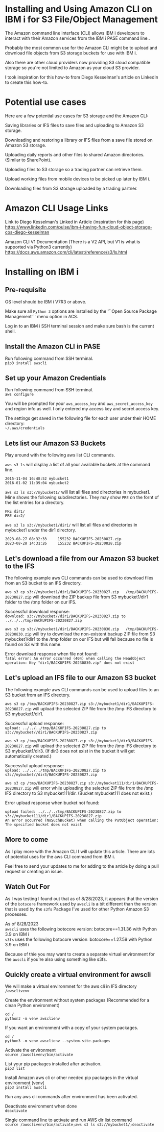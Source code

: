 # Installing and Using Amazon CLI on IBM i for S3 File/Object Management  
The Amazon command line interface (CLI) allows IBM i developers to interact with their Amazon services from the IBM i PASE command line..  

Probably the most common use for the Amazon CLI might be to upload and download file objects from S3 storage buckets for use with IBM i. 

Also there are other cloud providers now providing S3 cloud compatible storage so you're not limited to Amazon as your cloud S3 provider.      
  
I took inspiration for this how-to from Diego Kesselman's article on LinkedIn to create this how-to.   

# Potential use cases
Here are a few potential use cases for S3 storage and the Amazon CLI:   

Saving libraries or IFS files to save files and uploading to Amazon S3 storage.   

Downloading and restoring a library or IFS files from a save file stored on Amazon S3 storage.

Uploading daily reports and other files to shared Amazon directories. (Similar to SharePoint).    

Uploading files to S3 storage so a trading partner can retrieve them.    

Upload working files from mobile devices to be picked up later by IBM i.   

Downloading files from S3 storage uploaded by a trading partner.    

# Amazon CLI Usage Links  
Link to Diego Kesselman's Linked in Article  (inspiration for this page)   
https://www.linkedin.com/pulse/ibm-i-having-fun-cloud-object-storage-cos-diego-kesselman    

Amazon CLI V1 Documentation  (There is a V2 API, but V1 is what is supported via Python3 currently)   
https://docs.aws.amazon.com/cli/latest/reference/s3/ls.html     

# Installing on IBM i 

## Pre-requisite
OS level should be IBM i V7R3 or above.   
   
Make sure all ```Python 3``` options are installed by the '``Open Source Package Management``` menu option in ACS.   

Log in to an IBM i SSH terminal session and make sure bash is the current shell.     

## Install the Amazon CLI in PASE  
Run following command from SSH terminal.   
```pip3 install awscli```

## Set up your Amazon Credentials  
Run following command from SSH terminal.   
 ```aws configure```

 You will be prompted for your ```aws_access_key``` and ```aws_secret_access_key``` and region info as well. I only entered my access key and secret access key. 

The settings get saved in the following file for each user under their HOME directory:   
```~/.aws/credentials```

## Lets list our Amazon S3 Buckets 
Play around with the following aws list CLI commands.    

```aws s3 ls``` will display a list of all your available buckets at the command line.   
```
2015-11-04 16:48:52 mybucket1
2016-01-02 11:39:04 mybucket2
```
   
```aws s3 ls s3://mybucket1/``` will list all files and directories in mybucket1. Mine shows the following subdirectories. They may show ```PRE``` on the fornt of the list entries for a directory. 
```
PRE dir1/
PRE dir2/
```
   
```aws s3 ls s3://mybucket1/dir1/``` will list all files and directories in mybucket1 under the dir1 directory.  
```
2023-08-27 08:32:33     155232 BACKUPIFS-20230827.zip
2023-08-28 14:31:26     155232 BACKUPIFS-20230828.zip
```
## Let's download a file from our Amazon S3 bucket to the IFS
The following example aws CLI commands can be used to download files from an S3 bucket to an IFS directory.   

```aws s3 cp s3://mybucket1/dir1/BACKUPIFS-20230827.zip   /tmp/BACKUPIFS-20230827.zip``` will download the ZIP backup file from S3 mybucket1/dir1 folder to the /tmp folder on our IFS.    
   
Successful download response:     
```download: s3://mybucket//dir1/BACKUPIFS-20230827.zip to ../../../tmp/BACKUPIFS-20230827.zip```   
   
```aws s3 cp s3://mybucket1/dir1/BACKUPIFS-20230830.zip   /tmp/BACKUPIFS-20230830.zip``` will try to download the non-existent backup ZIP file from S3 mybucket1/dir1 to the /tmp folder on our IFS but will fail because no file is found on S3 with this name.   

Error download response when file not found:     
```fatal error: An error occurred (404) when calling the HeadObject operation: Key "dir1/BACKUPIFS-20230830.zip" does not exist```   

## Let's upload an IFS file to our Amazon S3 bucket
The following example aws CLI commands can be used to upload files to an S3 bucket from an IFS directory.   

```aws s3 cp /tmp/BACKUPIFS-20230827.zip s3://mybucket1/dir1/BACKUPIFS-20230827.zip``` will upload the selected ZIP file from the /tmp IFS directory to S3 mybucket1/dir1.    

Successful upload response:    
```upload: ../../../tmp/BACKUPIFS-20230827.zip to s3://mybucket//dir1/BACKUPIFS-20230827.zip```   
   
```aws s3 cp /tmp/BACKUPIFS-20230827.zip s3://mybucket1/dir3/BACKUPIFS-20230827.zip``` will upload the selected ZIP file from the /tmp IFS directory to S3 mybucket1/dir3. (If dir3 does not exist in the bucket it will get automatically created.)     

Successful upload response:   
```upload: ../../../tmp/BACKUPIFS-20230827.zip to s3://mybucket//dir3/BACKUPIFS-20230827.zip```
   
```aws s3 cp /tmp/BACKUPIFS-20230827.zip s3://mybucket111/dir1/BACKUPIFS-20230827.zip``` will error while uploading the selected ZIP file from the /tmp IFS directory to S3 mybucket111/dir. (Bucket mybucket111 does not exist.)  

Error upload response when bucket not found:     
```
upload failed: ../../../tmp/BACKUPIFS-20230827.zip to s3://mybucket111/dir1/BACKUPIFS-20230827.zip
An error occurred (NoSuchBucket) when calling the PutObject operation: The specified bucket does not exist
```
## More to come
As I play more with the Amazon CLI I will update this article. There are lots of potential uses for the aws CLI command from IBM i.  

Feel free to send your updates to me for adding to the article by doing a pull request or creating an issue.     

## Watch Out For 
As I was testing I found out that as of 8/28/2023, it appears that the version of the ```botocore``` framework used by ```awscli``` is a bit different than the version that is used by the ```s3fs``` Package I've used for other Python Amazon S3 processes.   

As of 8/28/2023   
```awscli``` uses the following botocore version: botocore==1.31.36 with Python 3.9 on IBM i   
```s3fs``` uses the following botocore version: botocore==1.27.59 with Python 3.9 on IBM i   

Because of thie you may want to create a separate virtual environment for the ```awscli``` if you're also using something like s3fs. 

## Quickly create a virtual environment for awscli
We will make a virtual environmnet for the aws cli in IFS directory ```/awsclivenv```    

Create the environment without system packages (Recommended for a clean Python environment)   
```
cd /
python3 -m venv awsclienv
```

If you want an environment with a copy of your system packages.   
```
cd /
python3 -m venv awsclienv --system-site-packages
```

Activate the environment   
```source /awsclivenv/bin/activate```   

List your pip packages installed after activation.   
```pip3 list ```   

Install Amazon aws cli or other needed pip packages in the virtual environment (venv)   
```pip3 install awscli``` 

Run any aws cli commands after environment has been activated.   

Deactivate environment when done   
```deactivate``` 

Single command line to activate and run AWS dir list command   
```source /awsclivenv/bin/activate;aws s3 ls s3://mybucket1/;deactivate```   












